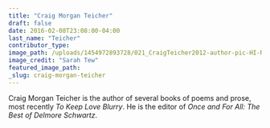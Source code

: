 ```yaml
---
title: "Craig Morgan Teicher"
draft: false
date: 2016-02-08T23:08:00-04:00
last_name: "Teicher"
contributor_type:
image_path: /uploads/1454972893728/021_CraigTeicher2012-author-pic-HI-RES-credit-Sarah-Tew.jpg
image_credit: "Sarah Tew"
featured_image_path:
_slug: craig-morgan-teicher
---
```


Craig Morgan Teicher is the author of several books of poems and prose, most recently _To Keep Love Blurry_. He is the editor of _Once and For All: The Best of Delmore Schwartz_.


